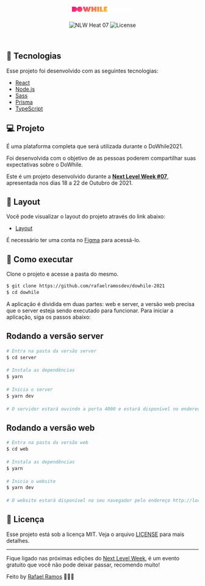 <h1 align="center">
  <img alt="DoWhile2021" title="DoWhile2021" src=".github/logo.svg" width="160px"/>
</h1>

<p align="center">
  <img src="https://img.shields.io/static/v1?label=NLW&message=07&color=8257E5&labelColor=000000" alt="NLW Heat 07"/>

  <img src="https://img.shields.io/static/v1?label=license&message=MIT&color=8257E5&labelColor=000000" alt="License">
</p>

<br>

## 🧪 Tecnologias

Esse projeto foi desenvolvido com as seguintes tecnologias:

- [React](https://reactjs.org)
- [Node.js](https://nodejs.org/en/)
- [Sass](https://sass-lang.com/)
- [Prisma](https://www.prisma.io/)
- [TypeScript](https://www.typescriptlang.org/)

## 💻 Projeto

É uma plataforma completa que será utilizada durante o DoWhile2021.

Foi desenvolvida com o objetivo de as pessoas poderem compartilhar suas expectativas sobre o DoWhile.

Este é um projeto desenvolvido durante a **[Next Level Week #07](https://nextlevelweek.com/)**, apresentada nos dias 18 a 22 de Outubro de 2021.

## 🔖 Layout

Você pode visualizar o layout do projeto através do link abaixo:

- [Layout](https://www.figma.com/community/file/1031699316177416916)

É necessário ter uma conta no [Figma](http://figma.com/) para acessá-lo.

## 🚀 Como executar

Clone o projeto e acesse a pasta do mesmo.

```bash
$ git clone https://github.com/rafaelramosdev/dowhile-2021
$ cd dowhile
```

A aplicação é dividida em duas partes: web e server, a versão web precisa que o server esteja sendo executado para funcionar. Para iniciar a aplicação, siga os passos abaixo:

## Rodando a versão server

```bash
# Entra na pasta da versão server
$ cd server

# Instala as dependências
$ yarn

# Inicia o server
$ yarn dev

# O servidor estará ouvindo a porta 4000 e estará disponível no endereço http://localhost:4000.
```

## Rodando a versão web

```bash
# Entra na pasta da versão web
$ cd web

# Instala as dependências
$ yarn

# Inicia o website
$ yarn dev

# O website estará disponível no seu navegador pelo endereço http://localhost:3000.
```

## 📄 Licença

Esse projeto está sob a licença MIT. Veja o arquivo [LICENSE](LICENSE) para mais detalhes.

---

Fique ligado nas próximas edições do [Next Level Week](https://nextlevelweek.com/), é um evento gratuito que você não pode deixar passar, recomendo muito!

Feito by [Rafael Ramos](https://rafaelramos.dev/) 🙋🏻‍♂️
